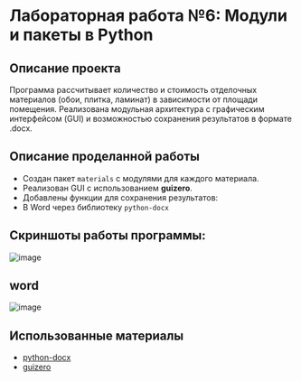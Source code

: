 # Лабораторная работа №6: Модули и пакеты в Python

## Описание проекта
Программа рассчитывает количество и стоимость отделочных материалов (обои, плитка, ламинат) в зависимости от площади помещения. Реализована модульная архитектура с графическим интерфейсом (GUI) и возможностью сохранения результатов в формате .docx.

## Описание проделанной работы

- Создан пакет `materials` с модулями для каждого материала.
- Реализован GUI с использованием **guizero**.
- Добавлены функции для сохранения результатов:
- В Word через библиотеку `python-docx`

## Скриншоты работы программы:

![image](https://github.com/user-attachments/assets/88aedea7-a001-4f9d-844f-1513e0f9b056)

## word

![image](https://github.com/user-attachments/assets/e6989a8e-1200-4df6-b2b6-07bed1fc2872)

## Использованные материалы
- [python-docx](https://python-docx.readthedocs.io/en/latest/)
- [guizero](https://lawsie.github.io/guizero/)
